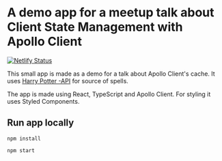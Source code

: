 # A demo app for a meetup talk about Client State Management with Apollo Client

[![Netlify Status](https://api.netlify.com/api/v1/badges/e9966e35-5c51-4d69-95a9-4abe7e221d72/deploy-status)](https://app.netlify.com/sites/apollo-client-cache-demo/deploys)

This small app is made as a demo for a talk about Apollo Client's cache. It uses [Harry Potter -API](https://www.potterapi.com/) for source of spells. 

The app is made using React, TypeScript and Apollo Client. For styling it uses Styled Components.

## Run app locally

`npm install`

`npm start`

